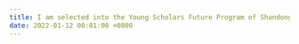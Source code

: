 ```yaml
---
title: I am selected into the Young Scholars Future Program of Shandong University
date: 2022-01-12 00:01:00 +0800
---
```

